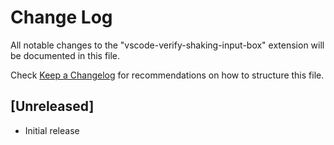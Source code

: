 # Change Log

All notable changes to the "vscode-verify-shaking-input-box" extension will be documented in this file.

Check [Keep a Changelog](http://keepachangelog.com/) for recommendations on how to structure this file.

## [Unreleased]

- Initial release